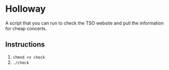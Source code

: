 # Holloway

A script that you can run to check the TSO website and pull the information for
cheap concerts. 


## Instructions

1. `chmod +x check`
2. `./check`

